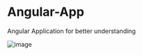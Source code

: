# Angular-App
Angular Application for better understanding

![image](https://user-images.githubusercontent.com/39504405/107199783-81c9e000-69ff-11eb-815b-77b1f9ff1ce6.png)

